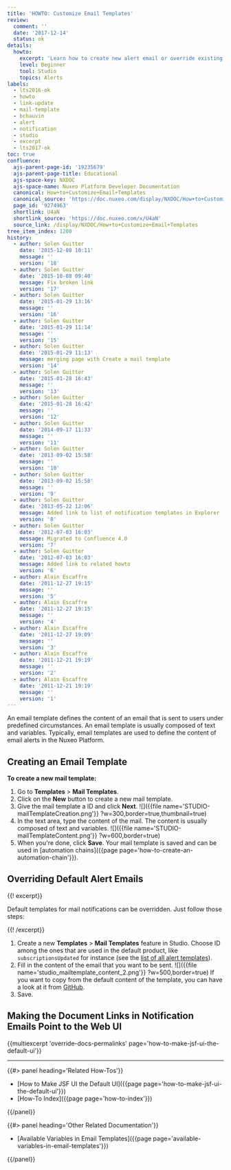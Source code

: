 ```yaml
---
title: 'HOWTO: Customize Email Templates'
review:
  comment: ''
  date: '2017-12-14'
  status: ok
details:
  howto:
    excerpt: 'Learn how to create new alert email or override existing alert emails with Nuxeo Studio.'
    level: Beginner
    tool: Studio
    topics: Alerts
labels:
  - lts2016-ok
  - howto
  - link-update
  - mail-template
  - bchauvin
  - alert
  - notification
  - studio
  - excerpt
  - lts2017-ok
toc: true
confluence:
  ajs-parent-page-id: '19235679'
  ajs-parent-page-title: Educational
  ajs-space-key: NXDOC
  ajs-space-name: Nuxeo Platform Developer Documentation
  canonical: How+to+Customize+Email+Templates
  canonical_source: 'https://doc.nuxeo.com/display/NXDOC/How+to+Customize+Email+Templates'
  page_id: '9274963'
  shortlink: U4aN
  shortlink_source: 'https://doc.nuxeo.com/x/U4aN'
  source_link: /display/NXDOC/How+to+Customize+Email+Templates
tree_item_index: 1200
history:
  - author: Solen Guitter
    date: '2015-12-08 10:11'
    message: ''
    version: '18'
  - author: Solen Guitter
    date: '2015-10-08 09:40'
    message: Fix broken link
    version: '17'
  - author: Solen Guitter
    date: '2015-01-29 13:16'
    message: ''
    version: '16'
  - author: Solen Guitter
    date: '2015-01-29 11:14'
    message: ''
    version: '15'
  - author: Solen Guitter
    date: '2015-01-29 11:13'
    message: merging page with Create a mail template
    version: '14'
  - author: Solen Guitter
    date: '2015-01-28 16:43'
    message: ''
    version: '13'
  - author: Solen Guitter
    date: '2015-01-28 16:42'
    message: ''
    version: '12'
  - author: Solen Guitter
    date: '2014-09-17 11:33'
    message: ''
    version: '11'
  - author: Solen Guitter
    date: '2013-09-02 15:58'
    message: ''
    version: '10'
  - author: Solen Guitter
    date: '2013-09-02 15:58'
    message: ''
    version: '9'
  - author: Solen Guitter
    date: '2013-05-22 12:06'
    message: Added link to list of notification templates in Explorer
    version: '8'
  - author: Solen Guitter
    date: '2012-07-03 16:03'
    message: Migrated to Confluence 4.0
    version: '7'
  - author: Solen Guitter
    date: '2012-07-03 16:03'
    message: Added link to related howto
    version: '6'
  - author: Alain Escaffre
    date: '2011-12-27 19:15'
    message: ''
    version: '5'
  - author: Alain Escaffre
    date: '2011-12-27 19:15'
    message: ''
    version: '4'
  - author: Alain Escaffre
    date: '2011-12-27 19:09'
    message: ''
    version: '3'
  - author: Alain Escaffre
    date: '2011-12-21 19:19'
    message: ''
    version: '2'
  - author: Alain Escaffre
    date: '2011-12-21 19:19'
    message: ''
    version: '1'
---
```


An email template defines the content of an email that is sent to users under predefined circumstances. An email template is usually composed of text and variables. Typically, email templates are used to define the content of email alerts in the Nuxeo Platform.

## Creating an Email Template

**To create a new mail template:**

1.  Go to **Templates** > **Mail Templates**.
2.  Click on the **New** button to create a new mail template.
3.  Give the mail template a ID and click **Next**.
    ![]({{file name='STUDIO-mailTemplateCreation.png'}} ?w=300,border=true,thumbnail=true)
4.  In the text area, type the content of the mail. The content is usually composed of text and variables.
    ![]({{file name='STUDIO-mailTemplateContent.png'}} ?w=600,border=true)
5.  When you're done, click **Save**.
    Your mail template is saved and can be used in [automation chains]({{page page='how-to-create-an-automation-chain'}}).

## Overriding Default Alert Emails

{{! excerpt}}

Default templates for mail notifications can be overridden. Just follow those steps:

{{! /excerpt}}

1.  Create a new **Templates** > **Mail Templates** feature in Studio. Choose ID among the ones that are used in the default product, like `subscriptionsUpdated` for instance (see the [list of all alert templates](http://explorer.nuxeo.org/nuxeo/site/distribution/current/viewContribution/org.nuxeo.ecm.platform.notification.service.NotificationContrib--templates)).
2.  Fill in the content of the email that you want to be sent.
    ![]({{file name='studio_mailtemplate_content_2.png'}} ?w=500,border=true)
    If you want to copy from the default content of the template, you can have a look at it from [GitHub](https://github.com/nuxeo/nuxeo/tree/master/nuxeo-features/nuxeo-platform-notification/nuxeo-platform-notification-core/src/main/resources/templates).
3.  Save.

## Making the Document Links in Notification Emails Point to the Web UI

{{multiexcerpt 'override-docs-permalinks' page='how-to-make-jsf-ui-the-default-ui'}}

---

<div class="row" data-equalizer data-equalize-on="medium"><div class="column medium-6">{{#> panel heading='Related How-Tos'}}

- [How to Make JSF UI the Default UI]({{page page='how-to-make-jsf-ui-the-default-ui'}})
- [How-To Index]({{page page='how-to-index'}})

{{/panel}}</div><div class="column medium-6">{{#> panel heading='Other Related Documentation'}}

- [Available Variables in Email Templates]({{page page='available-variables-in-email-templates'}})

{{/panel}}</div></div>
